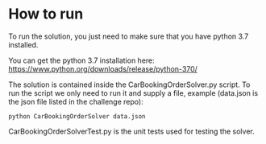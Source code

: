# How to run

To run the solution, you just need to make sure that you have python 3.7 installed.

You can get the python 3.7 installation here: https://www.python.org/downloads/release/python-370/

The solution is contained inside the CarBookingOrderSolver.py script. To run the script we only need to run 
it and supply a file, example (data.json is the json file listed in the challenge repo):

```
python CarBookingOrderSolver data.json
```

CarBookingOrderSolverTest.py is the unit tests used for testing
the solver.